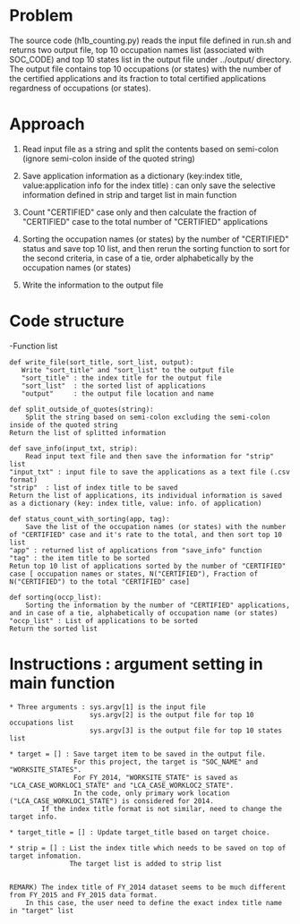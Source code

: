 
# Problem

  The source code (h1b_counting.py) reads the input file defined in run.sh and returns two output file, top 10 occupation names list (associated with SOC_CODE) and top 10 states list in the output file under ../output/ directory.
  The output file contains top 10 occupations (or states) with the number of the certified applications and its fraction to total  certified applications regardness of occupations (or states).


# Approach
 1) Read input file as a string and split the contents based on semi-colon (ignore semi-colon inside of the quoted string)

 2) Save application information as a dictionary (key:index title, value:application info for the index title)
    : can only save the selective information defined in strip and target list in main function

 3) Count "CERTIFIED" case only and then calculate the fraction of "CERTIFIED" case to the total number of "CERTIFIED" applications

 4) Sorting the occupation names (or states) by the number of "CERTIFIED" status and save top 10 list, 
    and then rerun the sorting function to sort for the second criteria, in case of a tie, order alphabetically by the occupation names (or states)

 5) Write the information to the output file



# Code structure
  
  -Function list

    def write_file(sort_title, sort_list, output): 
       Write "sort_title" and "sort_list" to the output file
       "sort_title" : the index title for the output file
       "sort_list"  : the sorted list of applications
       "output"     : the output file location and name
    	 
    def split_outside_of_quotes(string):
    	Split the string based on semi-colon excluding the semi-colon inside of the quoted string
	Return the list of splitted information

    def save_info(input_txt, strip):
    	Read input text file and then save the information for "strip" list
	"input_txt" : input file to save the applications as a text file (.csv format)
	"strip"  : list of index title to be saved
	Return the list of applications, its individual information is saved as a dictionary (key: index title, value: info. of application)

    def status_count_with_sorting(app, tag):
    	Save the list of the occupation names (or states) with the number of "CERTIFIED" case and it's rate to the total, and then sort top 10 list 
	"app" : returned list of applications from "save_info" function
	"tag" : the item title to be sorted
	Retun top 10 list of applications sorted by the number of "CERTIFIED" case [ occupation names or states, N("CERTIFIED"), Fraction of N("CERTIFIED") to the total "CERTIFIED" case]

    def sorting(occp_list):
    	Sorting the information by the number of "CERTIFIED" applications, and in case of a tie, alphabetically of occupation name (or states)
	"occp_list" : List of applications to be sorted 
	Return the sorted list

  
 
# Instructions : argument setting in main function

    * Three arguments : sys.argv[1] is the input file
                        sys.argv[2] is the output file for top 10 occupations list
                        sys.argv[3] is the output file for top 10 states list

    * target = [] : Save target item to be saved in the output file.
                    For this project, the target is "SOC_NAME" and "WORKSITE_STATES".
      	       	    For FY_2014, "WORKSITE_STATE" is saved as "LCA_CASE_WORKLOC1_STATE" and "LCA_CASE_WORKLOC2_STATE".
                    In the code, only primary work location ("LCA_CASE_WORKLOC1_STATE") is considered for 2014.
		    If the index title format is not similar, need to change the target info.
    
    * target_title = [] : Update target_title based on target choice.

    * strip = [] : List the index title which needs to be saved on top of target infomation.
      	      	   The target list is added to strip list      	      	    


    REMARK) The index title of FY_2014 dataset seems to be much different from FY_2015 and FY_2015 data format.
	    In this case, the user need to define the exact index title name in "target" list






